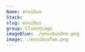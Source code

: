```yaml
---
Name: envibus
Stack:
slug: envibus
group: ClientLogo
imageBlue: ./envibusOne.png
image: ./envibusTwo.png
---
```

